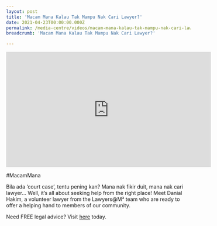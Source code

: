 ```yaml
---
layout: post
title: 'Macam Mana Kalau Tak Mampu Nak Cari Lawyer?'
date: 2021-04-23T00:00:00.000Z
permalink: /media-centre/videos/macam-mana-kalau-tak-mampu-nak-cari-lawyer/
breadcrumb: 'Macam Mana Kalau Tak Mampu Nak Cari Lawyer?'

---
```



<div class="bp-youtube">
<iframe width="560" height="315" src="https://www.youtube.com/embed/bJ2ttpn30qA" title="YouTube video player" frameborder="0" allow="accelerometer; autoplay; clipboard-write; encrypted-media; gyroscope; picture-in-picture" allowfullscreen></iframe>
</div>

#MacamMana

Bila ada ‘court case’, tentu pening kan? Mana nak fikir duit, mana nak cari lawyer...
Well, it’s all about seeking help from the right place! Meet Danial Hakim, a volunteer lawyer from the Lawyers@M³ team who are ready to offer a helping hand to members of our community.

Need FREE legal advice? Visit [here](https://www.m3lawyers.sg) today.
